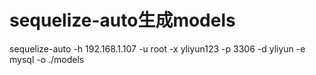 
# sequelize-auto生成models
sequelize-auto -h 192.168.1.107 -u root -x yliyun123 -p 3306 -d yliyun -e mysql -o ./models